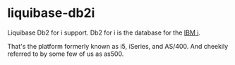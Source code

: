 liquibase-db2i
==============

Liquibase Db2 for i support.  Db2 for i is the database for the [IBM i](https://en.wikipedia.org/wiki/IBM_i).

That's the platform formerly known as i5, iSeries, and AS/400.   And cheekily referred to by some few of us as as500.
